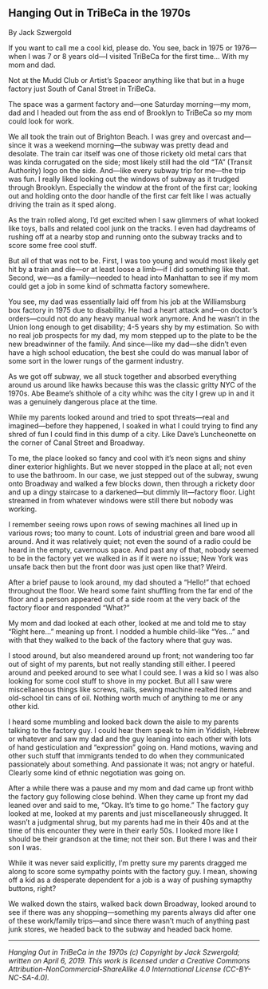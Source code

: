 ## Hanging Out in TriBeCa in the 1970s

By Jack Szwergold

If you want to call me a cool kid, please do. You see, back in 1975 or 1976—when I was 7 or 8 years old—I visited  TriBeCa for the first time… With my mom and dad.

Not at the Mudd Club or Artist’s Spaceor anything like that but in a huge factory just South of Canal Street in TriBeCa.

The space was a garment factory and—one Saturday morning—my mom, dad and I headed out from the ass end of Brooklyn to TriBeCa so my mom could look for work.

We all took the train out of Brighton Beach. I was grey and overcast and—since it was a weekend morning—the subway was pretty dead and desolate. The train car itself was one of those rickety old metal cars that was kinda corrugated on the side; most likely still had the old “TA” (Transit Authority) logo on the side. And—like every subway trip for me—the trip was fun. I really liked looking out the windows of subway as it trudged through Brooklyn. Especially the window at the front of the first car; looking out and holding onto the door handle of the first car felt like I was actually driving the train as it sped along.

As the train rolled along, I’d get excited when I saw glimmers of what looked like toys, balls and related cool junk on the tracks. I even had daydreams of rushing off at a nearby stop and running onto the subway tracks and to score some free cool stuff.

But all of that was not to be. First, I was too young and would most likely get hit by a train and die—or at least loose a limb—if I did something like that. Second, we—as a family—needed to head into Manhattan to see if my mom could get a job in some kind of schmatta factory somewhere.

You see, my dad was essentially laid off from his job at the Williamsburg box factory in 1975 due to disability. He had a heart attack and—on doctor’s orders—could not do any heavy manual work anymore. And he wasn’t in the Union long enough to get disability; 4-5 years shy by my estimation. So with no real job prospects for my dad, my mom stepped up to the plate to be the new breadwinner of the family. And since—like my dad—she didn’t even have a high school education, the best she could do was manual labor of some sort in the lower rungs of the garment industry. 

As we got off subway, we all stuck together and absorbed everything around us around like hawks because this was the classic gritty NYC of the 1970s. Abe Beame’s shithole of a city whihc was the city I grew up in and it was a genuinely dangerous place at the time.

While my parents looked around and tried to spot threats—real and imagined—before they happened, I soaked in what I could trying to find any shred of fun I could find in this dump of a city. Like Dave’s Luncheonette on the corner of Canal Street and Broadway.

To me, the place looked so fancy and cool with it’s neon signs and shiny diner exterior highlights. But we never stopped in the place at all; not even to use the bathroom. In our case, we just stepped out of the subway, swung onto Broadway and walked a few blocks down, then through a rickety door and up a dingy staircase to a darkened—but dimmly lit—factory floor. Light streamed in from whatever windows were still there but nobody was working.

I remember seeing rows upon rows of sewing machines all lined up in various rows; too many to count. Lots of industrial green and bare wood all around. And it was relatively quiet; not even the sound of a radio could be heard in the empty, cavernous space. And past any of that, nobody seemed to be in the factory yet we walked in as if it were no issue; New York was unsafe back then but the front door was just open like that? Weird.

After a brief pause to look around, my dad shouted a “Hello!” that echoed throughout the floor. We heard some faint shuffling from the far end of the floor and a person appeared out of a side room at the very back of the factory floor and responded “What?”

My mom and dad looked at each other, looked at me and told me to stay “Right here…” meaning up front. I nodded a humble child-like “Yes…” and with that they walked to the back of the factory where that guy was.

I stood around, but also meandered around up front; not wandering too far out of sight of my parents, but not really standing still either. I peered around and peeked around to see what I could see. I was a kid so I was also looking for some cool stuff to shove in my pocket. But all I saw were miscellaneous things like screws, nails, sewing machine realted items and old-school tin cans of oil. Nothing worth much of anything to me or any other kid.

I heard some mumbling and looked back down the aisle to my parents talking to the factory guy. I could hear them speak to him in Yiddish, Hebrew or whatever and saw my dad and the guy leaning into each other with lots of hand gesticulation and “expression” going on. Hand motions, waving and other such stuff that immigrants tended to do when they communicated passionately about something. And passionate it was; not angry or hateful. Clearly some kind of ethnic negotiation was going on.

After a while there was a pause and my mom and dad came up front withb the factory guy following close behind. When they came up front my dad leaned over and said to me, “Okay. It’s time to go home.” The factory guy looked at me, looked at my parents and just miscellaneously shrugged. It wasn’t a judgmental shrug, but my parents had me in their 40s and at the time of this encounter they were in their early 50s. I looked more like I should be their grandson at the time; not their son. But there I was and their son I was.

While it was never said explicitly, I’m pretty sure my parents dragged me along to score some sympathy points with the factory guy. I mean, showing off a kid as a desperate dependent for a job is a way of pushing symapthy buttons, right?

We walked down the stairs, walked back down Broadway, looked around to see if there was any shopping—something my parents always did after one of these work/family trips—and since there wasn’t much of anything past junk stores, we headed back to the subway and headed back home.

***

*Hanging Out in TriBeCa in the 1970s (c) Copyright by Jack Szwergold; written on April 6, 2019. This work is licensed under a Creative Commons Attribution-NonCommercial-ShareAlike 4.0 International License (CC-BY-NC-SA-4.0).*